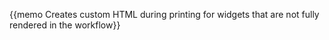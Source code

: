 
{{memo Creates custom HTML during printing for widgets that are not fully rendered in the workflow}}